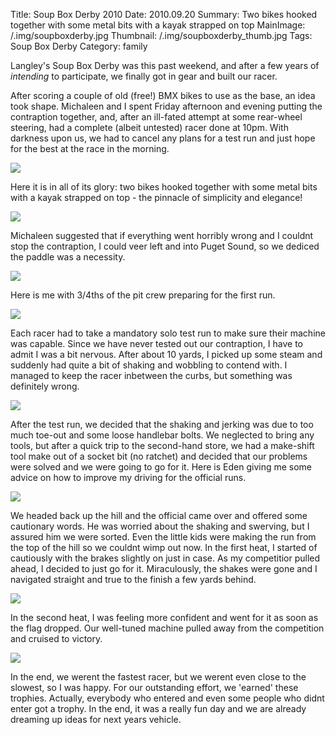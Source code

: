 Title: Soup Box Derby 2010
Date: 2010.09.20
Summary: Two bikes hooked together with some metal bits with a kayak strapped on top
MainImage: /.img/soupboxderby.jpg
Thumbnail: /.img/soupboxderby_thumb.jpg
Tags: Soup Box Derby
Category: family

Langley's Soup Box Derby was this past weekend, and after a few years of *intending* to participate, we finally got in gear and built our racer.

After scoring a couple of old (free!) BMX bikes to use as the base, an idea took shape. Michaleen and I spent Friday afternoon and evening putting the contraption together, and, after an ill-fated attempt at some rear-wheel steering, had a complete (albeit untested) racer done at 10pm. With darkness upon us, we had to cancel any plans for a test run and just hope for the best at the race in the morning.

<p><img src="/.img/soupboxderby/ondisplay.jpg" class="smallimg" /></p>

Here it is in all of its glory: two bikes hooked together with some metal bits with a kayak strapped on top - the pinnacle of simplicity and elegance!

<p><img src="/.img/soupboxderby/ondisplay2.jpg" class="smallimg" /></p>

Michaleen suggested that if everything went horribly wrong and I couldnt stop the contraption, I could veer left and into Puget Sound, so we dediced the paddle was a necessity.

<p><img src="/.img/soupboxderby/pitcrew.jpg" class="smallimg" /></p>

Here is me with 3/4ths of the pit crew preparing for the first run.

<p><img src="/.img/soupboxderby/testrun.jpg" class="smallimg" /></p>

Each racer had to take a mandatory solo test run to make sure their machine was capable. Since we have never tested out our contraption, I have to admit I was a bit nervous. After about 10 yards, I picked up some steam and suddenly had quite a bit of shaking and wobbling to contend with. I managed to keep the racer inbetween the curbs, but something was definitely wrong.

<p><img src="/.img/soupboxderby/advice.jpg" class="smallimg" /></p>

After the test run, we decided that the shaking and jerking was due to too much toe-out and some loose handlebar bolts. We neglected to bring any tools, but after a quick trip to the second-hand store, we had a make-shift tool make out of a socket bit (no ratchet) and decided that our problems were solved and we were going to go for it. Here is Eden giving me some advice on how to improve my driving for the official runs.

<p><img src="/.img/soupboxderby/winning.jpg" class="smallimg" /></p>

We headed back up the hill and the official came over and offered some cautionary words. He was worried about the shaking and swerving, but I assured him we were sorted. Even the little kids were making the run from the top of the hill so we couldnt wimp out now. In the first heat, I started of cautiously with the brakes slightly on just in case. As my competitior pulled ahead, I decided to just go for it. Miraculously, the shakes were gone and I navigated straight and true to the finish a few yards behind.

<p><img src="/.img/soupboxderby/action.jpg" class="smallimg" /></p>

In the second heat, I was feeling more confident and went for it as soon as the flag dropped. Our well-tuned machine pulled away from the competition and cruised to victory.

<p><img src="/.img/soupboxderby/trophy.jpg" class="smallimg" /></p>

In the end, we werent the fastest racer, but we werent even close to the slowest, so I was happy. For our outstanding effort, we 'earned' these trophies. Actually, everybody who entered and even some people who didnt enter got a trophy. In the end, it was a really fun day and we are already dreaming up ideas for next years vehicle.
